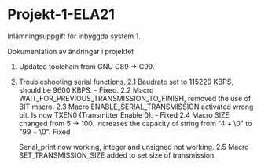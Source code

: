 # Projekt-1-ELA21
Inlämningsuppgift för inbyggda system 1.

Dokumentation av ändringar i projektet

1. Updated toolchain from GNU C89 -> C99.
2. Troubleshooting serial functions. 
  2.1 Baudrate set to 115220 KBPS, should be 9600 KBPS. - Fixed.
  2.2 Macro WAIT_FOR_PREVIOUS_TRANSMISSION_TO_FINISH, 
      removed the use of BIT macro.
  2.3 Macro ENABLE_SERIAL_TRANSMISSION activated wrong bit. 
      Is now TXEN0 (Transmitter Enable 0). - Fixed
  2.4 Macro SIZE changed from 5 -> 100. 
      Increases the capacity of string from "4 + \0" to "99 + \0". Fixed
      
      Serial_print now working, integer and unsigned not working.
  2.5 Macro SET_TRANSMISSION_SIZE added to set size of transmission.
  
